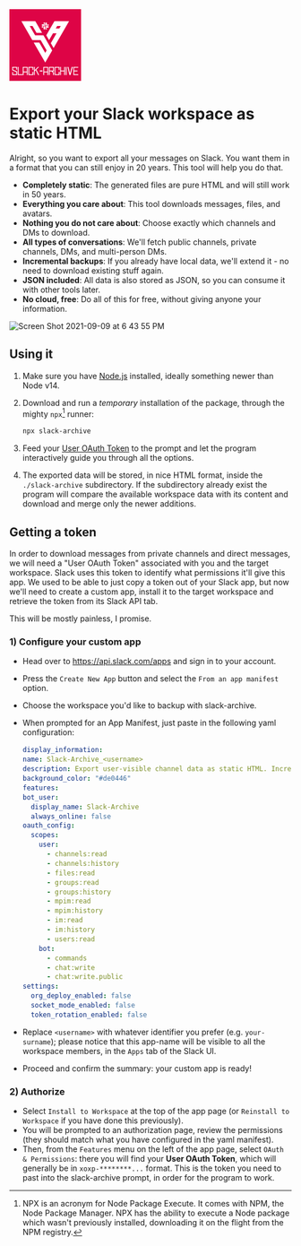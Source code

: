 <img width="128" alt="slack-archive-logo" src="./logo/icon.svg">

# Export your Slack workspace as static HTML

Alright, so you want to export all your messages on Slack. You want them in a format that you
can still enjoy in 20 years. This tool will help you do that.

 * **Completely static**: The generated files are pure HTML and will still work in 50 years.
 * **Everything you care about**: This tool downloads messages, files, and avatars.
 * **Nothing you do not care about**: Choose exactly which channels and DMs to download.
 * **All types of conversations**: We'll fetch public channels, private channels, DMs, and multi-person DMs.
 * **Incremental backups**: If you already have local data, we'll extend it - no need to download existing stuff again.
 * **JSON included**: All data is also stored as JSON, so you can consume it with other tools later.
 * **No cloud, free**: Do all of this for free, without giving anyone your information.

<img width="1151" alt="Screen Shot 2021-09-09 at 6 43 55 PM" src="https://user-images.githubusercontent.com/1426799/132776566-0f75a1b4-4b9a-4b53-8a39-e44e8a747a68.png">

## Using it

1. Make sure you have [Node.js](https://nodejs.org/en/) installed, ideally something newer than Node v14.
2. Download and run a _temporary_ installation of the package, through the mighty `npx`[^1] runner:

   ```sh
   npx slack-archive
   ```
3. Feed your [User OAuth Token](#getting-a-token) to the prompt and let the program interactively guide you through all the options.
4. The exported data will be stored, in nice HTML format, inside the `./slack-archive` subdirectory. If the subdirectory already exist the program will compare the available workspace data with its content and download and merge only the newer additions.

[^1]: NPX is an acronym for Node Package Execute. It comes with NPM, the Node Package Manager. 
NPX has the ability to execute a Node package which wasn't previously installed, downloading it on the flight from the NPM registry.

## Getting a token

In order to download messages from private channels and direct messages, we will need a "User OAuth Token" associated with you and the target workspace. Slack uses this token to identify what permissions it'll give this app. We used to be able to just copy a token out of your Slack app, but now we'll need to create a custom app, install it to the target workspace and retrieve the token from its Slack API tab.

This will be mostly painless, I promise.

### 1) Configure your custom app

- Head over to https://api.slack.com/apps and sign in to your account.
- Press the `Create New App` button and select the `From an app manifest` option.
- Choose the workspace you'd like to backup with slack-archive.
- When prompted for an App Manifest, just paste in the following yaml configuration:

  ```yaml
  display_information:
  name: Slack-Archive_<username>
  description: Export user-visible channel data as static HTML. Incrementally.
  background_color: "#de0446"
  features:
  bot_user:
    display_name: Slack-Archive
    always_online: false
  oauth_config:
    scopes:
      user:
        - channels:read
        - channels:history
        - files:read
        - groups:read
        - groups:history
        - mpim:read
        - mpim:history
        - im:read
        - im:history
        - users:read
      bot:
        - commands
        - chat:write
        - chat:write.public
  settings:
    org_deploy_enabled: false
    socket_mode_enabled: false
    token_rotation_enabled: false
  ```
- Replace `<username>` with whatever identifier you prefer (e.g. `your-surname`); please notice that this app-name will be visible to all the workspace members, in the `Apps` tab of the Slack UI.
- Proceed and confirm the summary: your custom app is ready!
 

### 2) Authorize

- Select `Install to Workspace` at the top of the app page (or `Reinstall to Workspace` if you have done this previously).
- You will be prompted to an authorization page, review the permissions (they should match what you have configured in the yaml manifest).
- Then, from the `Features` menu on the left of the app page, select `OAuth & Permissions`: there you will find your **User OAuth Token**, which will generally be in `xoxp-********...` format. This is the token you need to past into the slack-archive prompt, in order for the program to work.

